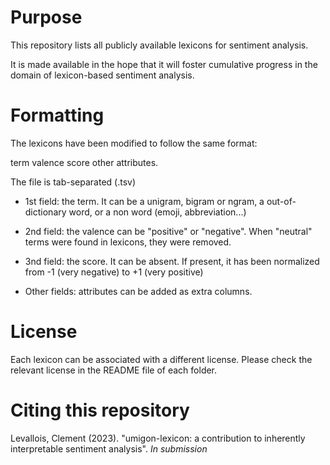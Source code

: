 # Purpose
This repository lists all publicly available lexicons for sentiment analysis.

It is made available in the hope that it will foster cumulative progress in the domain of lexicon-based sentiment analysis.


# Formatting
The lexicons have been modified to follow the same format:

  term	valence	score	other attributes.

The file is tab-separated (.tsv)

- 1st field: the term. It can be a unigram, bigram or ngram, a out-of-dictionary word, or a non word (emoji, abbreviation...)

- 2nd field: the valence can be "positive" or "negative". When "neutral" terms were found in lexicons, they were removed.
- 3nd field: the score. It can be absent. If present, it has been normalized from -1 (very negative) to +1 (very positive)
- Other fields: attributes can be added as extra columns.

# License
Each lexicon can be associated with a different license. Please check the relevant license in the README file of each folder.


# Citing this repository
Levallois, Clement (2023). "umigon-lexicon: a contribution to inherently interpretable sentiment 
analysis". *In submission*


